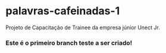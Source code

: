 # palavras-cafeinadas-1
Projeto de Capacitação de Trainee da empresa júnior Unect Jr.

### Este é o primeiro branch teste a ser criado!

